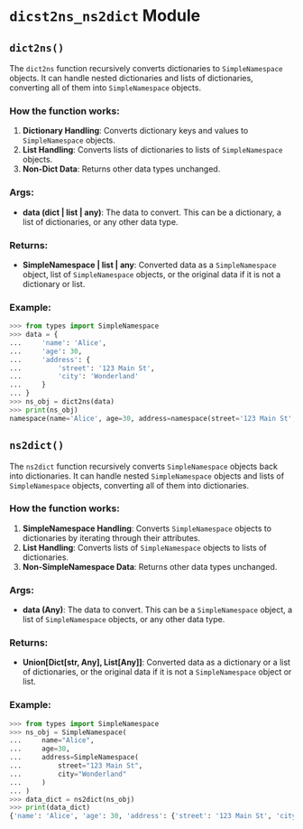 # `dicst2ns_ns2dict` Module

## `dict2ns()`

The `dict2ns` function recursively converts dictionaries to `SimpleNamespace` objects. It can handle nested dictionaries and lists of dictionaries, converting all of them into `SimpleNamespace` objects.

### How the function works:

1. **Dictionary Handling**: Converts dictionary keys and values to `SimpleNamespace` objects.
2. **List Handling**: Converts lists of dictionaries to lists of `SimpleNamespace` objects.
3. **Non-Dict Data**: Returns other data types unchanged.

### Args:
- **data (dict | list | any)**: The data to convert. This can be a dictionary, a list of dictionaries, or any other data type.

### Returns:
- **SimpleNamespace | list | any**: Converted data as a `SimpleNamespace` object, list of `SimpleNamespace` objects, or the original data if it is not a dictionary or list.

### Example:

```python
>>> from types import SimpleNamespace
>>> data = {
...     'name': 'Alice',
...     'age': 30,
...     'address': {
...         'street': '123 Main St',
...         'city': 'Wonderland'
...     }
... }
>>> ns_obj = dict2ns(data)
>>> print(ns_obj)
namespace(name='Alice', age=30, address=namespace(street='123 Main St', city='Wonderland'))
```

## `ns2dict()`

The `ns2dict` function recursively converts `SimpleNamespace` objects back into dictionaries. It can handle nested `SimpleNamespace` objects and lists of `SimpleNamespace` objects, converting all of them into dictionaries.

### How the function works:

1. **SimpleNamespace Handling**: Converts `SimpleNamespace` objects to dictionaries by iterating through their attributes.
2. **List Handling**: Converts lists of `SimpleNamespace` objects to lists of dictionaries.
3. **Non-SimpleNamespace Data**: Returns other data types unchanged.

### Args:
- **data (Any)**: The data to convert. This can be a `SimpleNamespace` object, a list of `SimpleNamespace` objects, or any other data type.

### Returns:
- **Union[Dict[str, Any], List[Any]]**: Converted data as a dictionary or a list of dictionaries, or the original data if it is not a `SimpleNamespace` object or list.

### Example:

```python
>>> from types import SimpleNamespace
>>> ns_obj = SimpleNamespace(
...     name="Alice",
...     age=30,
...     address=SimpleNamespace(
...         street="123 Main St",
...         city="Wonderland"
...     )
... )
>>> data_dict = ns2dict(ns_obj)
>>> print(data_dict)
{'name': 'Alice', 'age': 30, 'address': {'street': '123 Main St', 'city': 'Wonderland'}}
```
